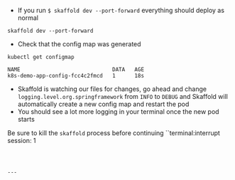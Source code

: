 


*   If you run `$ skaffold dev --port-forward` everything should deploy as normal
```execute-1
skaffold dev --port-forward
```

*   Check that the config map was generated


```execute-1
kubectl get configmap
```


```
NAME                             DATA   AGE
k8s-demo-app-config-fcc4c2fmcd   1      18s

```

*   Skaffold is watching our files for changes, go ahead and change `logging.level.org.springframework` from `INFO` to `DEBUG` and Skaffold will automatically create a new config map and restart the pod
*   You should see a lot more logging in your terminal once the new pod starts

Be sure to kill the `skaffold` process before continuing
``terminal:interrupt
session: 1
```



---
